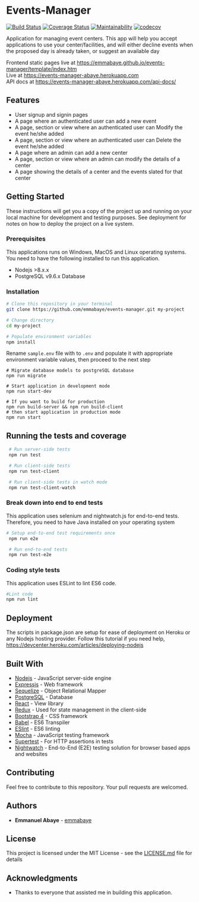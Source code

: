 # Events-Manager

[![Build Status](https://travis-ci.org/emmabaye/events-manager.svg?branch=development)](https://travis-ci.org/emmabaye/events-manager)
[![Coverage Status](https://coveralls.io/repos/github/emmabaye/events-manager/badge.svg?branch=development)](https://coveralls.io/github/emmabaye/events-manager?branch=development)
[![Maintainability](https://api.codeclimate.com/v1/badges/d2f4089952b77ab60b97/maintainability)](https://codeclimate.com/github/emmabaye/events-manager/maintainability)
[![codecov](https://codecov.io/gh/emmabaye/events-manager/branch/development/graph/badge.svg)](https://codecov.io/gh/emmabaye/events-manager)

Application for managing event centers. This app will help you accept applications
to use your center/facilities, and will either decline events when the proposed day
is already taken, or suggest an available day

Frontend static pages live at  https://emmabaye.github.io/events-manager/template/index.htm <br/>
Live at https://events-manager-abaye.herokuapp.com <br/>
API docs at https://events-manager-abaye.herokuapp.com/api-docs/

## Features

- User signup and signin pages
- A page where an authenticated user can add a new event
- A page, section or view where an authenticated user can Modify the event he/she added
- A page, section or view where an authenticated user can Delete the event he/she added
- A page where an admin can add a new center
- A page, section or view where an admin can modify the details of a center
- A page showing the details of a center and the events slated for that center

## Getting Started

These instructions will get you a copy of the project up and running on your local machine for development and testing purposes. See deployment for notes on how to deploy the project on a live system.

### Prerequisites

This applications runs on Windows, MacOS and Linux operating systems. You need to have the following installed to run this application.

- Nodejs >8.x.x
- PostgreSQL v9.6.x Database

### Installation

```bash
# Clone this repository in your terminal
git clone https://github.com/emmabaye/events-manager.git my-project

# Change directory
cd my-project

# Populate environment variables
npm install

```

Rename `sample.env` file with to `.env` and populate it with appropriate environment variable values, then proceed to the next step

```
# Migrate database models to postgreSQL database
npm run migrate

# Start application in development mode
npm run start-dev

# If you want to build for production
npm run build-server && npm run build-client
# then start application in production mode
npm run start
```

## Running the tests and coverage

```bash
 # Run server-side tests
 npm run test

 # Run client-side tests
 npm run test-client

 # Run client-side tests in watch mode
 npm run test-client-watch
```

### Break down into end to end tests

This application uses selenium and nightwatch.js for end-to-end tests. Therefore, you need to have Java installed on your operating system

```bash
# Setup end-to-end test requirements once
 npm run e2e

 # Run end-to-end tests
 npm run test-e2e
```

### Coding style tests

This application uses ESLint to lint ES6 code.

```bash
#Lint code
npm run lint
```

## Deployment

The scripts in package.json are setup for ease of deployment on Heroku or any Nodejs hosting provider. Follow this tutorial if you need help, https://devcenter.heroku.com/articles/deploying-nodejs

## Built With

- [Nodejs](https://nodejs.org/en/) - JavaScript server-side engine
- [Expressjs](https://expressjs.com/) - Web framework
- [Sequelize](http://docs.sequelizejs.com/) - Object Relational Mapper
- [PostgreSQL](https://www.postgresql.org/) - Database
- [React](https://reactjs.org/) - View library
- [Redux](https://redux.js.org/) - Used for state management in the client-side
- [Bootstrap 4](https://v4-alpha.getbootstrap.com/) - CSS framework
- [Babel](https://babeljs.io/) - ES6 Transpiler
- [ESlint](https://eslint.org/) - ES6 linting
- [Mocha](https://mochajs.org/) - JavaScript testing framework
- [Supertest](https://v4-alpha.getbootstrap.com/) - For HTTP assertions in tests
- [Nightwatch](http://nightwatchjs.org/) - End-to-End (E2E) testing solution for browser based apps and websites

## Contributing

Feel free to contribute to this repository. Your pull requests are welcomed.

## Authors

- **Emmanuel Abaye** - [emmabaye](https://github.com/emmabaye)

## License

This project is licensed under the MIT License - see the [LICENSE.md](LICENSE.md) file for details

## Acknowledgments

- Thanks to everyone that assisted me in building this application.
